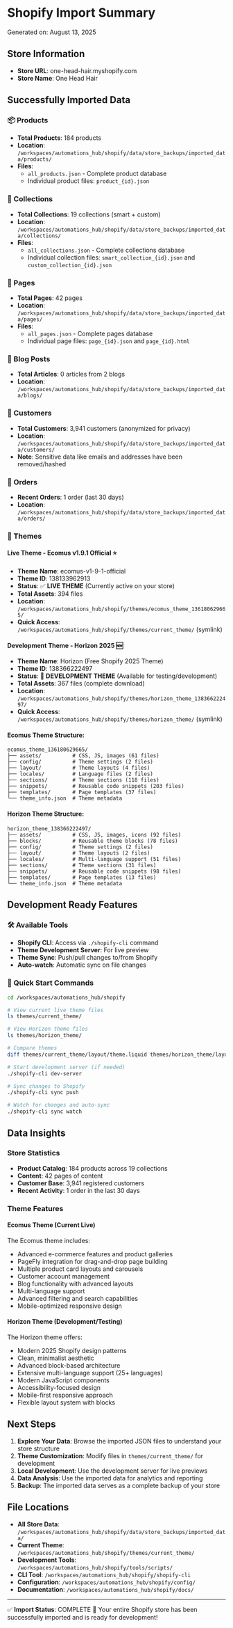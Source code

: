 # Shopify Import Summary
Generated on: August 13, 2025

## Store Information
- **Store URL**: one-head-hair.myshopify.com
- **Store Name**: One Head Hair

## Successfully Imported Data

### 📦 Products
- **Total Products**: 184 products
- **Location**: `/workspaces/automations_hub/shopify/data/store_backups/imported_data/products/`
- **Files**: 
  - `all_products.json` - Complete product database
  - Individual product files: `product_{id}.json`

### 📂 Collections
- **Total Collections**: 19 collections (smart + custom)
- **Location**: `/workspaces/automations_hub/shopify/data/store_backups/imported_data/collections/`
- **Files**:
  - `all_collections.json` - Complete collections database
  - Individual collection files: `smart_collection_{id}.json` and `custom_collection_{id}.json`

### 📄 Pages
- **Total Pages**: 42 pages
- **Location**: `/workspaces/automations_hub/shopify/data/store_backups/imported_data/pages/`
- **Files**:
  - `all_pages.json` - Complete pages database
  - Individual page files: `page_{id}.json` and `page_{id}.html`

### 📝 Blog Posts
- **Total Articles**: 0 articles from 2 blogs
- **Location**: `/workspaces/automations_hub/shopify/data/store_backups/imported_data/blogs/`

### 👥 Customers
- **Total Customers**: 3,941 customers (anonymized for privacy)
- **Location**: `/workspaces/automations_hub/shopify/data/store_backups/imported_data/customers/`
- **Note**: Sensitive data like emails and addresses have been removed/hashed

### 🛒 Orders
- **Recent Orders**: 1 order (last 30 days)
- **Location**: `/workspaces/automations_hub/shopify/data/store_backups/imported_data/orders/`

### 🎨 Themes

#### Live Theme - Ecomus v1.9.1 Official ⭐ 
- **Theme Name**: ecomus-v1-9-1-official
- **Theme ID**: 138133962913
- **Status**: ✅ **LIVE THEME** (Currently active on your store)
- **Total Assets**: 394 files
- **Location**: `/workspaces/automations_hub/shopify/themes/ecomus_theme_136180629665/`
- **Quick Access**: `/workspaces/automations_hub/shopify/themes/current_theme/` (symlink)

#### Development Theme - Horizon 2025 🆕
- **Theme Name**: Horizon (Free Shopify 2025 Theme)
- **Theme ID**: 138366222497
- **Status**: 🔧 **DEVELOPMENT THEME** (Available for testing/development)
- **Total Assets**: 367 files (complete download)
- **Location**: `/workspaces/automations_hub/shopify/themes/horizon_theme_138366222497/`
- **Quick Access**: `/workspaces/automations_hub/shopify/themes/horizon_theme/` (symlink)

#### Ecomus Theme Structure:
```
ecomus_theme_136180629665/
├── assets/          # CSS, JS, images (61 files)
├── config/          # Theme settings (2 files)
├── layout/          # Theme layouts (4 files)
├── locales/         # Language files (2 files)
├── sections/        # Theme sections (118 files)
├── snippets/        # Reusable code snippets (203 files)
├── templates/       # Page templates (37 files)
└── theme_info.json  # Theme metadata
```

#### Horizon Theme Structure:
```
horizon_theme_138366222497/
├── assets/          # CSS, JS, images, icons (92 files)
├── blocks/          # Reusable theme blocks (78 files)
├── config/          # Theme settings (2 files)
├── layout/          # Theme layouts (2 files)
├── locales/         # Multi-language support (51 files)
├── sections/        # Theme sections (31 files)
├── snippets/        # Reusable code snippets (98 files)
├── templates/       # Page templates (13 files)
└── theme_info.json  # Theme metadata
```

## Development Ready Features

### 🛠️ Available Tools
- **Shopify CLI**: Access via `./shopify-cli` command
- **Theme Development Server**: For live preview
- **Theme Sync**: Push/pull changes to/from Shopify
- **Auto-watch**: Automatic sync on file changes

### 🚀 Quick Start Commands
```bash
cd /workspaces/automations_hub/shopify

# View current live theme files
ls themes/current_theme/

# View Horizon theme files  
ls themes/horizon_theme/

# Compare themes
diff themes/current_theme/layout/theme.liquid themes/horizon_theme/layout/theme.liquid

# Start development server (if needed)
./shopify-cli dev-server

# Sync changes to Shopify
./shopify-cli sync push

# Watch for changes and auto-sync
./shopify-cli sync watch
```

## Data Insights

### Store Statistics
- **Product Catalog**: 184 products across 19 collections
- **Content**: 42 pages of content
- **Customer Base**: 3,941 registered customers
- **Recent Activity**: 1 order in the last 30 days

### Theme Features

#### Ecomus Theme (Current Live)
The Ecomus theme includes:
- Advanced e-commerce features and product galleries
- PageFly integration for drag-and-drop page building
- Multiple product card layouts and carousels
- Customer account management
- Blog functionality with advanced layouts
- Multi-language support
- Advanced filtering and search capabilities
- Mobile-optimized responsive design

#### Horizon Theme (Development/Testing)
The Horizon theme offers:
- Modern 2025 Shopify design patterns
- Clean, minimalist aesthetic
- Advanced block-based architecture
- Extensive multi-language support (25+ languages)
- Modern JavaScript components
- Accessibility-focused design
- Mobile-first responsive approach
- Flexible layout system with blocks

## Next Steps

1. **Explore Your Data**: Browse the imported JSON files to understand your store structure
2. **Theme Customization**: Modify files in `themes/current_theme/` for development
3. **Local Development**: Use the development server for live previews
4. **Data Analysis**: Use the imported data for analytics and reporting
5. **Backup**: The imported data serves as a complete backup of your store

## File Locations
- **All Store Data**: `/workspaces/automations_hub/shopify/data/store_backups/imported_data/`
- **Current Theme**: `/workspaces/automations_hub/shopify/themes/current_theme/`
- **Development Tools**: `/workspaces/automations_hub/shopify/tools/scripts/`
- **CLI Tool**: `/workspaces/automations_hub/shopify/shopify-cli`
- **Configuration**: `/workspaces/automations_hub/shopify/config/`
- **Documentation**: `/workspaces/automations_hub/shopify/docs/`

---

✅ **Import Status**: COMPLETE
🎉 Your entire Shopify store has been successfully imported and is ready for development!
